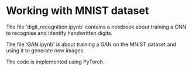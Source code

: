 # Working with MNIST dataset
The file 'digit_recognition.ipynb' contains a notebook about training a CNN to recognise and identify handwritten digits.

The file 'GAN.ipynb' is about training a GAN on the MNIST dataset and using it to generate new images.

The code is implemented using PyTorch.
